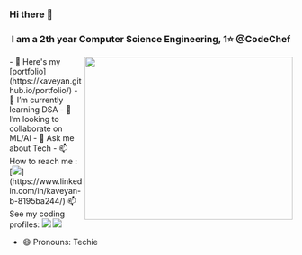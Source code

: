 ### Hi there 👋
<h3 align="center">I am a 2th year Computer Science Engineering, 1⭐ @CodeChef</h3>
<img align="right" width="370" height="290" src="https://i.pinimg.com/originals/47/f0/34/47f0342cec72b800463bf003eac1257e.gif">
- 🔭 Here's my [portfolio](https://kaveyan.github.io/portfolio/)                                                 
- 🌱 I’m currently learning DSA
- 👯 I’m looking to collaborate on ML/AI
- 💬 Ask me about Tech
- 📫 How to reach me :
<br />[<img src="https://img.shields.io/badge/LinkedIn-0077B5?style=for-the-badge&logo=linkedin&logoColor=white" />](https://www.linkedin.com/in/kaveyan-b-8195ba244/)
📫 See my coding profiles: <a href="https://www.codechef.com/users/kaveyanb"><img src="https://img.shields.io/badge/Codechef-%23B92B27.svg?&style=for-the-badge&logo=Codechef&logoColor=white" /></a>  <a href="https://leetcode.com/u/kaveyanb/"><img src="https://img.shields.io/badge/-LeetCode-FFA116?style=for-the-badge&logo=LeetCode&logoColor=black" /> </a> 

- 😄 Pronouns: Techie

